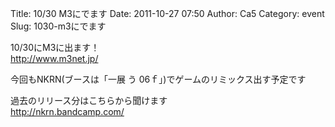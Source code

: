 Title: 10/30 M3にでます
Date: 2011-10-27 07:50
Author: Ca5
Category: event
Slug: 1030-m3にでます

10/30にM3に出ます！  
<http://www.m3net.jp/>

今回もNKRN(ブースは「一展 う 06ｆ」)でゲームのリミックス出す予定です

過去のリリース分はこちらから聞けます  
<http://nkrn.bandcamp.com/>
